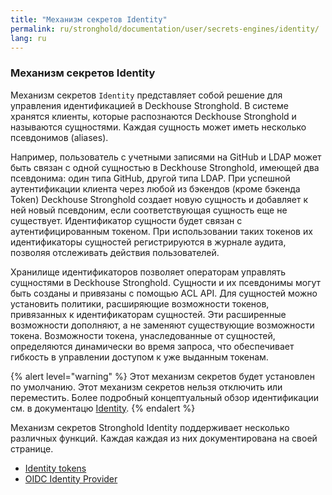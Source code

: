 ```yaml
---
title: "Механизм секретов Identity"
permalink: ru/stronghold/documentation/user/secrets-engines/identity/
lang: ru
---
```


### Механизм секретов Identity

Механизм секретов `Identity` представляет собой решение для управления идентификацией в Deckhouse Stronghold. В системе хранятся клиенты, которые распознаются Deckhouse Stronghold и называются сущностями. Каждая сущность может иметь несколько псевдонимов (aliases).

Например, пользователь с учетными записями на GitHub и LDAP может быть связан с одной сущностью в Deckhouse Stronghold, имеющей два псевдонима: один типа GitHub, другой типа LDAP. При успешной аутентификации клиента через любой из бэкендов (кроме бэкенда Token) Deckhouse Stronghold создает новую сущность и добавляет к ней новый псевдоним, если соответствующая сущность еще не существует. Идентификатор сущности будет связан с аутентифицированным токеном. При использовании таких токенов их идентификаторы сущностей регистрируются в журнале аудита, позволяя отслеживать действия пользователей.

Хранилище идентификаторов позволяет операторам управлять сущностями в Deckhouse Stronghold. Сущности и их псевдонимы могут быть созданы и привязаны с помощью ACL API. Для сущностей можно установить политики, расширяющие возможности токенов, привязанных к идентификаторам сущностей. Эти расширенные возможности дополняют, а не заменяют существующие возможности токена. Возможности токена, унаследованные от сущностей, определяются динамически во время запроса, что обеспечивает гибкость в управлении доступом к уже выданным токенам.

{% alert level="warning" %}
Этот механизм секретов будет установлен по умолчанию. Этот механизм секретов нельзя отключить или переместить. Более подробный концептуальный обзор идентификации см. в документацю [Identity](../../concepts/identity.html).
{% endalert %}

Механизм секретов Stronghold Identity поддерживает несколько различных функций. Каждая
каждая из них документирована на своей странице.

- [Identity tokens](token.html)
- [OIDC Identity Provider](oidc-provider.html)
